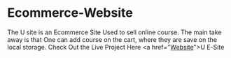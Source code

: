 # Ecommerce-Website
The U site is an Ecommerce Site Used to sell online course. The main take away is that One can add course on the cart, where they are save on the local storage.
Check Out the Live Project Here <a href="<a href="https://sammking120.github.io/Ecommerce-Website/">Website</a>">U E-Site</a>
